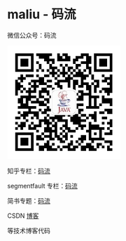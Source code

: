 # maliu -  码流

微信公众号：码流

![码流](https://github.com/TroyLemon/maliu/blob/master/src/main/resources/image/%E7%A0%81%E6%B5%81%200.5%20.jpg)

知乎专栏：[码流](https://www.zhihu.com/column/c_1326237981997064192)

segmentfault 专栏：[码流](https://segmentfault.com/blog/troyliu)

简书专题：[码流](https://www.jianshu.com/c/0181c8345c8e)

CSDN [博客](https://blog.csdn.net/TroyLemon)

等技术博客代码


